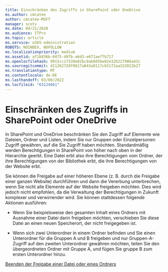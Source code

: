 ```yaml
---
title: Einschränken des Zugriffs in SharePoint oder OneDrive
ms.author: cmcatee
author: cmcatee-MSFT
manager: scotv
ms.date: 04/21/2020
ms.audience: ITPro
ms.topic: article
ms.service: o365-administration
ROBOTS: NOINDEX, NOFOLLOW
ms.localizationpriority: medium
ms.assetid: af1b936b-0475-497b-a6d3-e671aef7b717
ms.openlocfilehash: 9915cc17539e82bc9ab8d5be82e32b227906a43c
ms.sourcegitcommit: d11262728f0617a843a0117cb5172aa322022b27
ms.translationtype: MT
ms.contentlocale: de-DE
ms.lasthandoff: 03/08/2022
ms.locfileid: "63124661"
---
```

# <a name="restrict-access-in-sharepoint-or-onedrive"></a>Einschränken des Zugriffs in SharePoint oder OneDrive

In SharePoint und OneDrive beschränken Sie den Zugriff auf Elemente wie Dateien, Ordner und Listen, indem Sie nur Gruppen oder Einzelpersonen Zugriff gewähren, auf die Sie Zugriff haben möchten. Standardmäßig werden Berechtigungen in SharePoint von höher nach oben in der Hierarchie geerbt. Eine Datei erbt also ihre Berechtigungen vom Ordner, der ihre Berechtigungen von der Bibliothek erbt, die ihre Berechtigungen von der Website erbt.
  
Sie können die Freigabe auf einer höheren Ebene (z. B. durch die Freigabe einer ganzen Website) durchführen und dann die Vererbung unterbrechen, wenn Sie nicht alle Elemente auf der Website freigeben möchten. Dies wird jedoch nicht empfohlen, da die Verwaltung der Berechtigungen in Zukunft komplexer und verwirrender wird. Sie können stattdessen folgende Aktionen ausführen:
  
- Wenn Sie beispielsweise den gesamten Inhalt eines Ordners mit Ausnahme einer Datei darin freigeben möchten, verschieben Sie diese Datei an einen neuen Speicherort, der nicht freigegeben ist.
    
- Wenn sich zwei Unterordner in einem Ordner befinden und Sie einen Unterordner für die Gruppen A und B freigeben und nur Gruppen-A-Zugriff auf den zweiten Unterordner gewähren möchten, teilen Sie den übergeordneten Ordner mit Gruppe A, und fügen Sie gruppe B zum ersten Unterordner hinzu.
    
[Beenden der Freigabe einer Datei oder eines Ordners ](https://go.microsoft.com/fwlink/?linkid=2008861)
  

